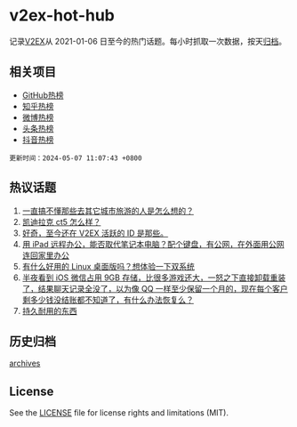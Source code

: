 # v2ex-hot-hub

 记录[V2EX](https://www.v2ex.com/)从 2021-01-06 日至今的热门话题。每小时抓取一次数据，按天[归档](archives)。
 
 ## 相关项目

- [GitHub热榜](https://github.com/it985/github-hot-hub)
- [知乎热榜](https://github.com/it985/zhihu-hot-hub)
- [微博热榜](https://github.com/it985/weibo-hot-hub)
- [头条热榜](https://github.com/it985/toutiao-hot-hub)
- [抖音热榜](https://github.com/it985/douyin-hot-hub)


 `更新时间：2024-05-07 11:07:43 +0800`

## 热议话题

1. [一直搞不懂那些去其它城市旅游的人是怎么想的？](https://www.v2ex.com/t/1038263)
1. [凯迪拉克 ct5 怎么样？](https://www.v2ex.com/t/1038024)
1. [好奇，至今还在 V2EX 活跃的 ID 是那些。](https://www.v2ex.com/t/1038055)
1. [用 iPad 远程办公，能否取代笔记本电脑？配个键盘，有公网，在外面用公网连回家里办公](https://www.v2ex.com/t/1038094)
1. [有什么好用的 Linux 桌面版吗？想体验一下双系统](https://www.v2ex.com/t/1038096)
1. [半夜看到 iOS 微信占用 9GB 存储，比很多游戏还大，一怒之下直接卸载重装了，结果聊天记录全没了，以为像 QQ 一样至少保留一个月的，现在每个客户剩多少钱没结账都不知道了，有什么办法恢复么？](https://www.v2ex.com/t/1038243)
1. [持久耐用的东西](https://www.v2ex.com/t/1038147)

## 历史归档

[archives](archives)

## License

See the [LICENSE](LICENSE) file for license rights and limitations (MIT).
